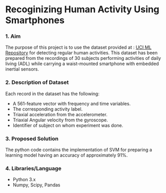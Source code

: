 # Recoginizing Human Activity Using Smartphones


### 1. Aim

The purpose of this project is to use the dataset provided at : [UCI ML Repository](https://archive.ics.uci.edu/ml/datasets/Human+Activity+Recognition+Using+Smartphones) for detecting regular human activities. This dataset has been prepared from the recordings of 30 subjects performing activities of daily living (ADL) while carrying a waist-mounted smartphone with embedded inertial sensors.  

### 2. Description of Dataset

Each record in the dataset has the following:
- A 561-feature vector with frequency and time variables.
- The corresponding activity label.
- Triaxial acceleration from the accelerometer.
- Triaxial Angular velocity from the gyroscope.
- Identifier of subject on whom experiment was done.

### 3. Proposed Solution

The python code contains the implementation of SVM for preparing a learning model having an accuracy of approximately 91%. 

### 4. Libraries/Language

- Python 3.x
- Numpy, Scipy, Pandas